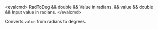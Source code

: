\<evalcmd\> RadToDeg && double && Value in radians. && value && double && Input value in radians. \</evalcmd\>

Converts `value` from radians to degrees.
